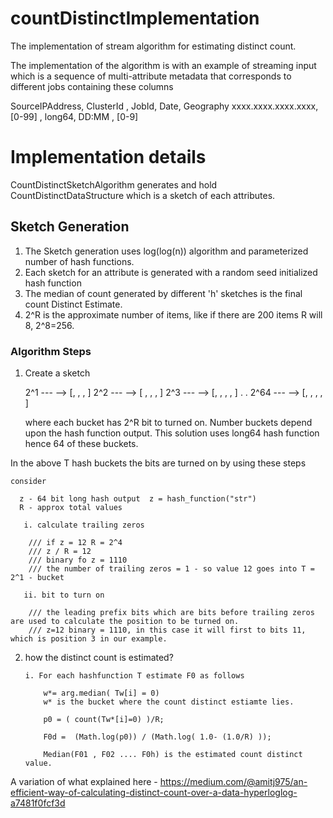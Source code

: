 # countDistinctImplementation

The implementation of stream algorithm for estimating distinct count.

The implementation of the algorithm is with an example of streaming input which is a sequence of multi-attribute metadata that corresponds to different jobs containing these columns

SourceIPAddress, ClusterId , JobId, Date, Geography
xxxx.xxxx.xxxx.xxxx, [0-99] , long64, DD:MM , [0-9]

# Implementation details

CountDistinctSketchAlgorithm generates and hold CountDistinctDataStructure which is a sketch of each attributes.

## Sketch Generation

1. The Sketch generation uses log(log(n)) algorithm and parameterized number of hash functions.
2. Each sketch for an attribute is generated with a random seed initialized hash function
3. The median of count generated by different 'h' sketches is the final count Distinct Estimate.
4. 2^R is the approximate number of items, like if there are 200 items R will 8, 2^8=256. 

### Algorithm Steps

1. Create a sketch

    2^1  --- -->  [, , , ] 
    2^2  --- -->  [ , , , ]
    2^3  ---  --> [, , , , ]
    .
    .
    2^64 --- --> [, , , , ]
    
    where each bucket has 2^R bit to turned on. Number buckets depend upon the hash function output. This solution uses long64 hash function hence 64 of these buckets.
    
  In the above T hash buckets the bits are turned on by using these steps
  
    consider
    
      z - 64 bit long hash output  z = hash_function("str")
      R - approx total values
      
       i. calculate trailing zeros
       
        /// if z = 12 R = 2^4
        /// z / R = 12 
        /// binary fo z = 1110 
        /// the number of trailing zeros = 1 - so value 12 goes into T = 2^1 - bucket
        
       ii. bit to turn on
       
        /// the leading prefix bits which are bits before trailing zeros are used to calculate the position to be turned on.
        /// z=12 binary = 1110, in this case it will first to bits 11, which is position 3 in our example.
    
    
    
  2. how the distinct count is estimated?
      
         i. For each hashfunction T estimate F0 as follows
            
             w*= arg.median( Tw[i] = 0)
             w* is the bucket where the count distinct estiamte lies.
             
             p0 = ( count(Tw*[i]=0) )/R;
             
             F0d =  (Math.log(p0)) / (Math.log( 1.0- (1.0/R) ));
             
             Median(F01 , F02 .... F0h) is the estimated count distinct value.
     
    
             
    
    
 A variation of what explained here - https://medium.com/@amitj975/an-efficient-way-of-calculating-distinct-count-over-a-data-hyperloglog-a7481f0fcf3d
 
 
